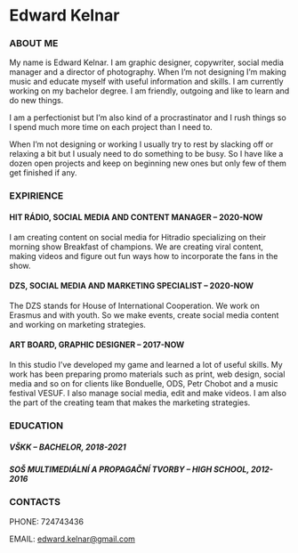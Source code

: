 # Edward Kelnar

### ABOUT ME
My name is Edward Kelnar. I am graphic designer, copywriter, social media manager and a director of photography. When I’m not designing I’m making music and educate myself with useful information and skills. I am currently working on my bachelor degree. I am friendly, outgoing and like to learn and do new things.

I am a perfectionist but I’m also kind of a procrastinator and I rush things so I spend much more time on each project than I need to.

When I’m not designing or working I usually try to rest by slacking off or relaxing a bit but I usualy need to do something to be busy. So I have like a dozen open projects and keep on beginning new ones but only few of them get finished if any.

### EXPIRIENCE

#### HIT RÁDIO, SOCIAL MEDIA AND CONTENT MANAGER – 2020-NOW

I am creating content on social media for Hitradio specializing on their morning show Breakfast of champions. We are creating viral content, making videos and figure out fun ways how to incorporate the fans in the show.

#### DZS, SOCIAL MEDIA AND MARKETING SPECIALIST – 2020-NOW

The DZS stands for House of International Cooperation. We work on Erasmus and with youth. So we make events, create social media content and working on marketing strategies.

#### ART BOARD, GRAPHIC DESIGNER – 2017-NOW

In this studio I’ve developed my game and learned a lot of useful skills. My work has been preparing promo materials such as print, web design, social media and so on for clients like Bonduelle, ODS, Petr Chobot  and a music festival VESUF. I also manage social media, edit and make videos. I am also the part of the creating team that makes the marketing strategies.

### EDUCATION

##### VŠKK – BACHELOR, 2018-2021
##### SOŠ MULTIMEDIÁLNÍ A PROPAGAČNÍ TVORBY – HIGH SCHOOL, 2012-2016


### CONTACTS

PHONE: 724743436

EMAIL: edward.kelnar@gmail.com
